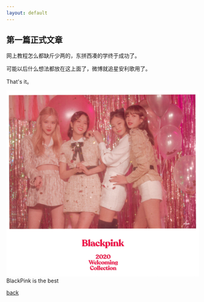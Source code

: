 ```yaml
---
layout: default
---
```


## 第一篇正式文章

网上教程怎么都缺斤少两的，东拼西凑的学终于成功了。

可能以后什么想法都放在这上面了，微博就追星安利歌用了。

That's it。

![blackpink](asset/img/下载.jpg)
BlackPink is the best

[back](./)
